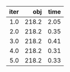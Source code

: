 |  iter |     obj |   time |
| -----:| -------:| ------:|
| $1.0$ | $218.2$ | $2.05$ |
| $2.0$ | $218.2$ | $0.35$ |
| $3.0$ | $218.2$ | $0.41$ |
| $4.0$ | $218.2$ | $0.31$ |
| $5.0$ | $218.2$ | $0.33$ |


